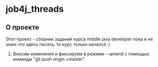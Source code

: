 # job4j_threads

## О проекте
Этот проект - сборник заданий курса middle java developer
пока я не знаю что здесь писать, тк курс только начался :)

1. Вносим изменения и фиксируем в режиме --amend с помощью команды "git push origin +master".